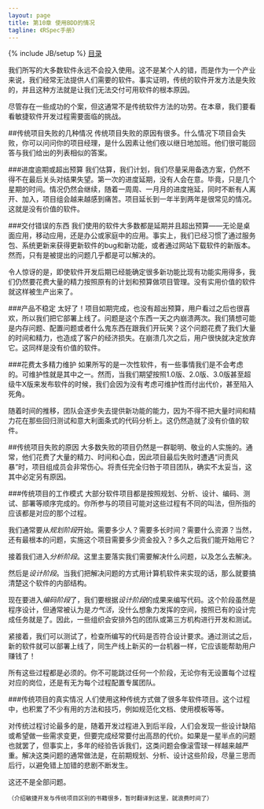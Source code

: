 ```yaml
---
layout: page
title: 第10章 使用BDD的情况
tagline: 《RSpec手册》
---
```

{% include JB/setup %}
[目录](/the-rspec-book)

我们所写的大多数软件永远不会投入使用。这不是某个人的错，而是作为一个产业来说，我们经常无法提供人们需要的软件。事实证明，传统的软件开发方法是失败的，并且这种方法就是让我们无法交付可用软件的根本原因。

尽管存在一些成功的个案，但这通常不是传统软件方法的功劳。在本章，我们要看看敏捷软件开发过程需要面临的挑战。

##传统项目失败的几种情况
传统项目失败的原因有很多。什么情况下项目会失败，你可以问问你的项目经理，是什么因素让他们夜以继日地加班。他们很可能回答与我们给出的列表相似的答案。

###进度逾期或超出预算
我们估算，我们计划，我们尽量采用备选方案，仍然不得不在最后关头对结果失望。第一次的进度延期，没有人会在意。毕竟，只是几个星期的时间。情况仍然会继续，随着一周周、一月月的进度拖延，同时不断有人离开、加入，项目组会越来越感到痛苦。项目延长到一年半到两年是很常见的情况。这就是没有价值的软件。

###交付错误的东西
我们使用的软件大多数都是延期并且超出预算——无论是桌面应用，移动应用，还是办公或家庭中的应用。事实上，我们已经习惯了通过服务包、系统更新来获得更新软件的bug和新功能，或者通过网站下载软件的新版本。然而，只有是被提出的问题几乎都是可以解决的。

令人惊讶的是，即使软件开发后期已经能确定很多新功能比现有功能实用得多，我们仍然要花费大量的精力按照原有的计划和预算做项目管理。没有实用价值的软件就这样被生产出来了。

###产品不稳定
太好了！项目如期完成，也没有超出预算，用户看过之后也很喜欢，所以我们把它部署上线了。问题是这个东西一天之内崩溃两次。我们猜想可能是内存问题、配置问题或者什么鬼东西在跟我们开玩笑？这个问题花费了我们大量的时间和精力，也造成了客户的经济损失。在崩溃几次之后，用户很快就决定放弃它。这同样是没有价值的软件。

###花费太多精力维护
如果所写的是一次性软件，有一些事情我们是不会考虑的。可维护性就是其中之一。然而，当我们期望按照1.0版、2.0版、3.0版甚至超级牛X版来发布软件的时候，我们会因为没有考虑可维护性而付出代价，甚至陷入死角。

随着时间的推移，团队会逐步失去提供新功能的能力，因为不得不把大量时间和精力花在那些回归测试和意大利面条式的代码分析上。这仍然造就了没有价值的软件。

##传统项目失败的原因
大多数失败的项目仍然是一群聪明、敬业的人实施的。通常，他们花费了大量的精力、时间和心血，因此项目最后失败时遭遇“问责风暴”时，项目组成员会非常伤心。将责任完全归咎于项目团队，确实不太妥当，这其中必定另有原因。

###传统项目的工作模式
大部分软件项目都是按照规划、分析、设计、编码、测试、部署等顺序完成的。你所参与的项目可能对这些过程有不同的叫法，但所指的应该都是对应的那个过程。

我们通常要从*规划阶段*开始。需要多少人？需要多长时间？需要什么资源？当然，还有最根本的问题，实施这个项目需要多少资金投入？多久之后我们能开始用它？

接着我们进入*分析阶段*。这里主要落实我们需要解决什么问题，以及怎么去解决。

然后是*设计阶段*。当我们把解决问题的方式用计算机软件来实现的话，那么就要搞清楚这个软件的内部结构。

现在要进入*编码阶段*了，我们要根据*设计阶段*的成果来编写代码。这个阶段虽然是程序设计，但通常被认为是*力气活*，没什么想象力发挥的空间，按照已有的设计完成任务就是了。因此，一些组织会安排外包的团队或第三方机构进行开发和测试。

紧接着，我们可以测试了，检查所编写的代码是否符合设计要求。通过测试之后，新的软件就可以部署上线了，同生产线上新买的一台机器一样，它应该能帮助用户赚钱了！

所有这些过程都是必须的。你不可能跳过任何一个阶段，无论你有无设置每个过程对应的岗位，还是有无为每个过程配置专属团队。

###传统项目的真实情况
人们使用这种传统方式做了很多年软件项目。这个过程中，也积累了不少有用的方法和技巧，例如规范化文档、使用模板等等。

对传统过程讨论最多的是，随着开发过程进入到后半段，人们会发现一些设计缺陷或希望做一些需求变更，但要完成经常要付出高昂的代价。如果是一星半点的问题也就罢了，但事实上，多年的经验告诉我们，这类问题会像滚雪球一样越来越严重。解决这类问题的通常做法是，在前期规划、分析、设计这些阶段，尽量三思而后行，以避免错上加错的悲剧不断发生。

这还不是全部问题。

`（介绍敏捷开发与传统项目区别的书籍很多，暂时翻译到这里，就浪费时间了）`